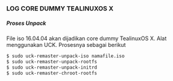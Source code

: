 ### LOG CORE DUMMY TEALINUXOS X


##### Proses Unpack    
 File iso 16.04.04 akan dijadikan core dummy TealinuxOS X. Alat menggunakan UCK. Prosesnya sebagai berikut
```bash
$ sudo uck-remaster-unpack-iso namafile.iso
$ sudo uck-remaster-unpack-rootfs 
$ sudo uck-remaster-unpack-initrd
$ sudo uck-remaster-chroot-rootfs
```

